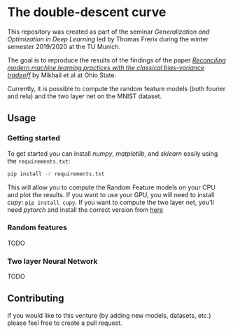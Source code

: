 # The double-descent curve

This repository was created as part of the seminar _Generalization and Optimization in Deep Learning_ led by Thomas Frerix
during the winter semester 2019/2020 at the TU Munich.

The goal is to reproduce the results of the findings of the paper [_Reconciling modern machine learning practices with the classical bias-variance tradeoff_](https://www.researchgate.net/publication/334663035_Reconciling_modern_machine-learning_practice_and_the_classical_bias-variance_trade-off) by Mikhail et al at Ohio State.

Currently, it is possible to compute the random feature models (both fourier and relu) and the two layer net on the MNIST dataset.


## Usage
### Getting started
To get started you can install _numpy_, _matplotlib_, and _sklearn_ easily using the `requirements.txt`:
```bash
pip install -r requirements.txt
```

This will allow you to compute the Random Feature models on your CPU and plot the results.
If you want to use your GPU, you will need to install _cupy_: `pip install cupy`.
If you want to compute the two layer net, you'll need _pytorch_ and install the correct version from [here](https://pytorch.org/get-started/locally/)
### Random features
TODO
### Two layer Neural Network
TODO
## Contributing

If you would like to this venture (by adding new models, datasets, etc.) please feel free to create a pull request.
